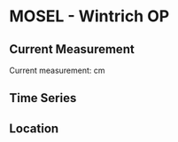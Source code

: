 # MOSEL - Wintrich OP

## Current Measurement

Current measurement: <Value topic="rivers/pegel-online/MOSEL/Wintrich OP/measurementValue"/> cm

## Time Series

<TimeSeries topic="rivers/pegel-online/MOSEL/Wintrich OP/measurementValue" period="week" />

## Location

<WorldMap>
  <Marker lat="49.88180060573669" lon="6.9553010707264855" labelTopic="rivers/pegel-online/MOSEL/Wintrich OP" />
</WorldMap>
